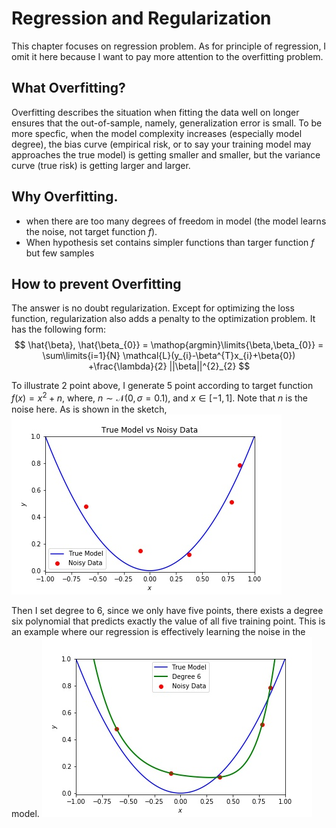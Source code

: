 # Regression and Regularization

This chapter focuses on regression problem. As for principle of regression, I omit it here because I 
want to pay more attention to the overfitting problem.

## What Overfitting?

Overfitting describes the situation when fitting the data well on longer ensures that the out-of-sample, namely,
generalization error is small. To be more specfic, when the model complexity increases (especially model degree),
the bias curve (empirical risk, or to say your training model may approaches the true model) is getting smaller and
smaller, but the variance curve (true risk) is getting larger and larger.

## Why Overfitting.
* when there are too many degrees of freedom in model (the model learns the noise, not target function $f$).
* When hypothesis set contains simpler functions than targer function $f$ but few samples

## How to prevent Overfitting
The answer is no doubt regularization. Except for optimizing the loss function, regularization also adds a penalty to
the optimization problem. It has the following form:
$$
\hat{\beta}, \hat{\beta_{0}} = \mathop{argmin}\limits{\beta,\beta_{0}} = \sum\limits{i=1}{N} \mathcal{L}(y_{i}-\beta^{T}x_{i}+\beta{0})
+\frac{\lambda}{2} ||\beta||^{2}_{2}
$$

To illustrate 2 point above, I generate 5 point according to target function $f(x) = x^{2} + n$, where, 
$n \sim \mathcal{N} (0, \sigma = 0.1)$, and $x \in [-1,1]$. Note that $n$ is the noise here. As is shown in the sketch,
![skecth](https://github.com/masqueraderx/Statistical-Machine-Learning/blob/main/Regression%20and%20Regularization/Q1.jpg)

Then I set degree to 6, since we only have five points, there exists a degree six polynomial that predicts exactly the
value of all five training point. This is an example where our regression is effectively learning the noise in the model.
![skecth](https://github.com/masqueraderx/Statistical-Machine-Learning/blob/main/Regression%20and%20Regularization/Q2.jpg)

